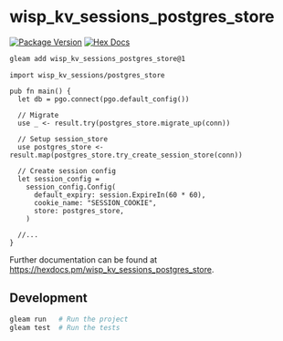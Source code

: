 # wisp_kv_sessions_postgres_store

[![Package Version](https://img.shields.io/hexpm/v/wisp_kv_sessions_postgres_store)](https://hex.pm/packages/wisp_kv_sessions_postgres_store)
[![Hex Docs](https://img.shields.io/badge/hex-docs-ffaff3)](https://hexdocs.pm/wisp_kv_sessions_postgres_store/)

```sh
gleam add wisp_kv_sessions_postgres_store@1
```
```gleam
import wisp_kv_sessions/postgres_store

pub fn main() {
  let db = pgo.connect(pgo.default_config())
  
  // Migrate
  use _ <- result.try(postgres_store.migrate_up(conn))

  // Setup session_store
  use postgres_store <- result.map(postgres_store.try_create_session_store(conn))

  // Create session config
  let session_config =
    session_config.Config(
      default_expiry: session.ExpireIn(60 * 60),
      cookie_name: "SESSION_COOKIE",
      store: postgres_store,
    )

  //...
}
```

Further documentation can be found at <https://hexdocs.pm/wisp_kv_sessions_postgres_store>.

## Development

```sh
gleam run   # Run the project
gleam test  # Run the tests
```
